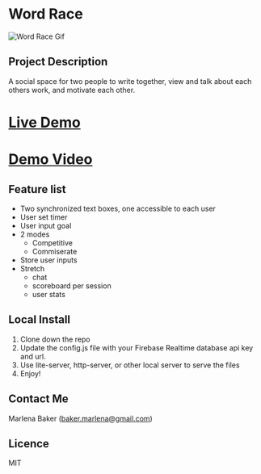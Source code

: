 # Word Race

![Word Race Gif](./Wordrace-fullscreen.gif)

## Project Description
A social space for two people to write together, view and talk about each others work, and motivate each other.

# [Live Demo](http://q1-project-1ce2b.firebaseapp.com/)
# [Demo Video](https://youtu.be/M7oww-fcqp0)

## Feature list
* Two synchronized text boxes, one accessible to each user
* User set timer
* User input goal
* 2 modes
  * Competitive
  * Commiserate
* Store user inputs
* Stretch
  * chat
  * scoreboard per session
  * user stats

## Local Install

1. Clone down the repo
1. Update the config.js file with your Firebase Realtime database api key and url.
1. Use lite-server, http-server, or other local server to serve the files
1. Enjoy!

## Contact Me

Marlena Baker (baker.marlena@gmail.com)


## Licence

MIT
